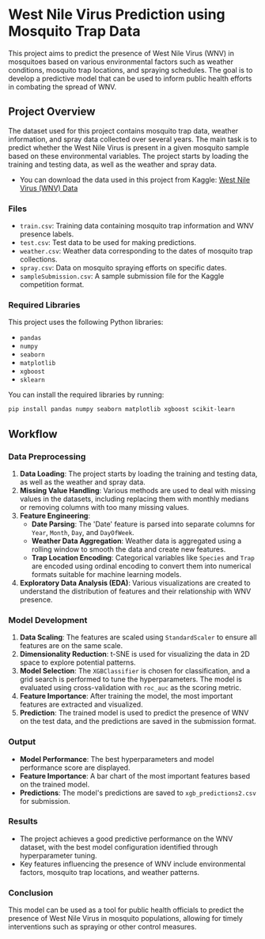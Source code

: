 # West Nile Virus Prediction using Mosquito Trap Data

This project aims to predict the presence of West Nile Virus (WNV) in mosquitoes based on various environmental factors such as weather conditions, mosquito trap locations, and spraying schedules. The goal is to develop a predictive model that can be used to inform public health efforts in combating the spread of WNV.

## Project Overview

The dataset used for this project contains mosquito trap data, weather information, and spray data collected over several years. The main task is to predict whether the West Nile Virus is present in a given mosquito sample based on these environmental variables.
The project starts by loading the training and testing data, as well as the weather and spray data.
   - You can download the data used in this project from Kaggle: [West Nile Virus (WNV) Data](https://www.kaggle.com/competitions/predict-west-nile-virus)

### Files

- `train.csv`: Training data containing mosquito trap information and WNV presence labels.
- `test.csv`: Test data to be used for making predictions.
- `weather.csv`: Weather data corresponding to the dates of mosquito trap collections.
- `spray.csv`: Data on mosquito spraying efforts on specific dates.
- `sampleSubmission.csv`: A sample submission file for the Kaggle competition format.

### Required Libraries

This project uses the following Python libraries:

- `pandas`
- `numpy`
- `seaborn`
- `matplotlib`
- `xgboost`
- `sklearn`

You can install the required libraries by running:

```bash
pip install pandas numpy seaborn matplotlib xgboost scikit-learn
```
## Workflow

### Data Preprocessing

1. **Data Loading**: The project starts by loading the training and testing data, as well as the weather and spray data.
2. **Missing Value Handling**: Various methods are used to deal with missing values in the datasets, including replacing them with monthly medians or removing columns with too many missing values.
3. **Feature Engineering**:
   - **Date Parsing**: The 'Date' feature is parsed into separate columns for `Year`, `Month`, `Day`, and `DayOfWeek`.
   - **Weather Data Aggregation**: Weather data is aggregated using a rolling window to smooth the data and create new features.
   - **Trap Location Encoding**: Categorical variables like `Species` and `Trap` are encoded using ordinal encoding to convert them into numerical formats suitable for machine learning models.
4. **Exploratory Data Analysis (EDA)**: Various visualizations are created to understand the distribution of features and their relationship with WNV presence.

### Model Development

1. **Data Scaling**: The features are scaled using `StandardScaler` to ensure all features are on the same scale.
2. **Dimensionality Reduction**: t-SNE is used for visualizing the data in 2D space to explore potential patterns.
3. **Model Selection**: The `XGBClassifier` is chosen for classification, and a grid search is performed to tune the hyperparameters. The model is evaluated using cross-validation with `roc_auc` as the scoring metric.
4. **Feature Importance**: After training the model, the most important features are extracted and visualized.
5. **Prediction**: The trained model is used to predict the presence of WNV on the test data, and the predictions are saved in the submission format.

### Output

- **Model Performance**: The best hyperparameters and model performance score are displayed.
- **Feature Importance**: A bar chart of the most important features based on the trained model.
- **Predictions**: The model's predictions are saved to `xgb_predictions2.csv` for submission.

### Results

- The project achieves a good predictive performance on the WNV dataset, with the best model configuration identified through hyperparameter tuning.
- Key features influencing the presence of WNV include environmental factors, mosquito trap locations, and weather patterns.

### Conclusion

This model can be used as a tool for public health officials to predict the presence of West Nile Virus in mosquito populations, allowing for timely interventions such as spraying or other control measures.
